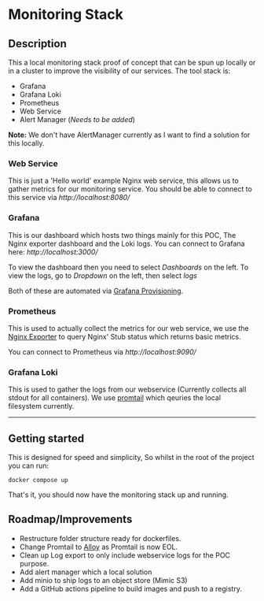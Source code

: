 # Monitoring Stack

## Description

This a local monitoring stack proof of concept that can be spun up locally or in a cluster to improve the visibility of our services. The tool stack is:
* Grafana
* Grafana Loki
* Prometheus
* Web Service
* Alert Manager (_Needs to be added_)

__Note:__ We don't have AlertManager currently as I want to find a solution for this locally.

### Web Service
This is just a 'Hello world' example Nginx web service, this allows us to gather metrics for our monitoring service. You should be able to connect to this service via _http://localhost:8080/_

### Grafana
This is our dashboard which hosts two things mainly for this POC, The Nginx exporter dashboard and the Loki logs. You can connect to Grafana here: _http://localhost:3000/_

To view the dashboard then you need to select _Dashboards_ on the left.
To view the logs, go to _Dropdown_ on the left, then select _logs_

Both of these are automated via [Grafana Provisioning](https://grafana.com/docs/grafana/latest/administration/provisioning/).

### Prometheus
This is used to actually collect the metrics for our web service, we use the [Nginx Exporter](https://github.com/nginx/nginx-prometheus-exporter?tab=readme-ov-file#overview) to query Nginx' Stub status which returns basic metrics.

You can connect to Prometheus via _http://localhost:9090/_

### Grafana Loki
This is used to gather the logs from our webservice (Currently collects all stdout for all containers). We use [promtail](https://grafana.com/docs/loki/latest/send-data/promtail/) which qeuries the local filesystem currently. 

---

## Getting started

This is designed for speed and simplicity, So whilst in the root of the project you can run:

`docker compose up`

That's it, you should now have the monitoring stack up and running.

## Roadmap/Improvements

* Restructure folder structure ready for dockerfiles.
* Change Promtail to [Alloy](https://grafana.com/docs/loki/latest/setup/migrate/migrate-to-alloy/) as Promtail is now EOL.
* Clean up Log export to only include webservice logs for the POC purpose.
* Add alert manager which a local solution
* Add minio to ship logs to an object store (Mimic S3)
* Add a GitHub actions pipeline to build images and push to a registry.
